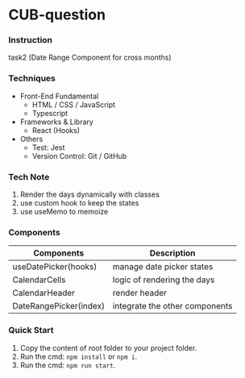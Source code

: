 # CUB-question

### Instruction

task2 (Date Range Component for cross months)

### Techniques

- Front-End Fundamental
  - HTML / CSS / JavaScript
  - Typescript
- Frameworks & Library
  - React (Hooks)
- Others
  - Test: Jest
  - Version Control: Git / GitHub
 
### Tech Note

1. Render the days dynamically with classes
2. use custom hook to keep the states
3. use useMemo to memoize

### Components

| Components  | Description |
| ----- | -------- |
| useDatePicker(hooks) | manage date picker states |
| CalendarCells | logic of rendering the days  |
| CalendarHeader | render header |
| DateRangePicker(index) | integrate the other components |

### Quick Start

1. Copy the content of root folder to your project folder.
2. Run the cmd: `npm install` or `npm i`.
3. Run the cmd: `npm run start`.
